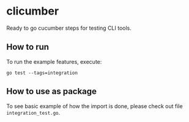 # clicumber

Ready to go cucumber steps for testing CLI tools. 

## How to run

To run the example features, execute:

```
go test --tags=integration
```

## How to use as package

To see basic example of how the import is done, please check out file `integration_test.go`.
